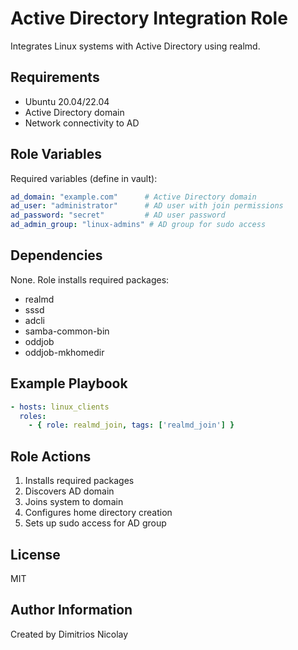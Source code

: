 # Active Directory Integration Role

Integrates Linux systems with Active Directory using realmd.

## Requirements

- Ubuntu 20.04/22.04
- Active Directory domain
- Network connectivity to AD

## Role Variables

Required variables (define in vault):
```yaml
ad_domain: "example.com"      # Active Directory domain
ad_user: "administrator"      # AD user with join permissions
ad_password: "secret"         # AD user password
ad_admin_group: "linux-admins" # AD group for sudo access
```

## Dependencies

None. Role installs required packages:
- realmd
- sssd
- adcli
- samba-common-bin
- oddjob
- oddjob-mkhomedir

## Example Playbook

```yaml
- hosts: linux_clients
  roles:
    - { role: realmd_join, tags: ['realmd_join'] }
```

## Role Actions

1. Installs required packages
2. Discovers AD domain
3. Joins system to domain
4. Configures home directory creation
5. Sets up sudo access for AD group

## License

MIT

## Author Information

Created by Dimitrios Nicolay
